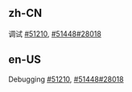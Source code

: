 ## zh-CN

调试 [#51210](https://github.com/ant-design/ant-design/pull/51210), [#51448](https://github.com/ant-design/ant-design/pull/51448#issuecomment-2449144872)[#28018](https://github.com/ant-design/ant-design/issues/28018)

## en-US

Debugging [#51210](https://github.com/ant-design/ant-design/pull/51210), [#51448](https://github.com/ant-design/ant-design/pull/51448#issuecomment-2449144872)[#28018](https://github.com/ant-design/ant-design/issues/28018)
